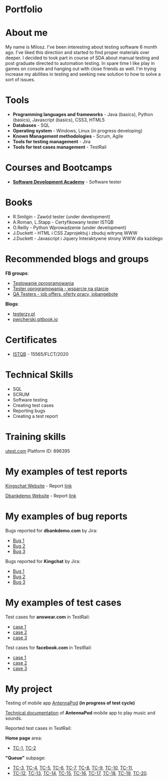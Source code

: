 # Portfolio
# About me
My name is Milosz. I've been interesting about testing software 6 month ago. I've liked this direction and started to find proper materials over deeper. I decided to took part in course of SDA about manual testing and post graduate directed to automation testing. In spare time I like play in games on console and hanging out with close friends as well. I'm trying increase my abilities in testing and seeking new solution to how to solve a sort of issues.
# Tools
* **Programming languages and frameworks** - Java (basics), Python (basics), Javascript (basics), CSS3, HTML5
* **Databases** - SQL
* **Operating system** - Windows, Linux (in progress developing) 
* **Known Management methodologies** - Scrum, Agile
* **Tools for testing management** - Jira
* **Tools for test cases management** - TestRail
# Courses and Bootcamps
* **[Software Development Academy](https://sdacademy.pl)** - Software tester

# Books
* R.Smilgin - Zawód tester (under development)
* A.Roman, L.Stapp - Certyfikowany tester ISTQB
* O.Reilly - Python Wprowadzenie (under development)
* J.Duckett - HTML i CSS Zaprojektuj i zbuduj witrynę WWW
* J.Duckett - Javascript i Jquery Interaktywne strony WWW dla każdego
# Recommended blogs and groups
**FB groups**: 
 * [Testowanie oprogramowania](https://www.facebook.com/groups/TestowanieOprogramowania/)
 * [Tester oprogramowania - wsparcie na starcie](https://www.facebook.com/groups/testeroprogramowania)
 * [QA Testers - job offers, oferty pracy, jobangebote](https://www.facebook.com/groups/808752555920542)
 
**Blogs**:

* [testerzy.pl](https://testerzy.pl/)
* [pwicherski.gitbook.io](https://pwicherski.gitbook.io)

# Certificates
* [ISTQB](https://www.gasq.org/en/certification/check-a-certificate.html) - 15565/FLCT/2020
# Technical Skills
* SQL
* SCRUM
* Software testing
* Creating test cases
* Reporting bugs
* Creating a test report
# Training skills
[utest.com](https://www.utest.com) Platform ID: 896395
# My examples of test reports

[Kingschat Website](https://accounts.kingsch.at) - Report [link](https://drive.google.com/file/d/1PmJnXPpRzYiz46exCKzCSdhnKcyUxF0h/view?usp=sharing)

[Dbankdemo Website](http://dbankdemo.com) - Report [link](https://drive.google.com/file/d/1yMfUu516NrW9fKriguoQW1civllPtzV9/view?usp=sharing)
# My examples of bug reports

Bugs reported for **dbankdemo.com** by Jira:
* [Bug 1](https://drive.google.com/file/d/1OrMBzXudkt9rntgAaaO45UeiXESrh_Op/view?usp=sharing)
* [Bug 2](https://drive.google.com/file/d/1gZzGwLTs2dwWsVVLgsWL3oyEHag9Ulun/view?usp=sharing)
* [Bug 3](https://drive.google.com/file/d/1ZiAiu8EtOZhLgRaYDww7GoARIlESKUva/view?usp=sharing)

Bugs reported for **Kingchat** by Jira:
* [Bug 1](https://drive.google.com/file/d/1FS3vIWABMrop-caJvERrxa5U5JIelUuz/view?usp=sharing)
* [Bug 2](https://drive.google.com/file/d/1ENT9xKW3svp2VRHCpj2zHZLWA6C52MrL/view?usp=sharing)
* [Bug 3](https://drive.google.com/file/d/12AdWjDNb4Nsxyea9peljR2N0k0VXEs_s/view?usp=sharing)

# My examples of test cases
Test cases for **answear.com** in TestRail:
* [case 1](https://drive.google.com/file/d/1uHMQHMdsdJEtZRFmOj10s2FKVs5UkB_H/view?usp=sharing)
* [case 2](https://drive.google.com/file/d/1R_EBY3vRAp1T7Qc1PI83pcC0xugsqysV/view?usp=sharing)
* [case 3](https://drive.google.com/file/d/1-AvuXnHxYA1b2c1N_6QDZRjehp7tOPN3/view?usp=sharing)

Test cases for **facebook.com** in TestRail:
* [case 1](https://drive.google.com/file/d/1S0OT7E9xZPUOaaXLqh2AWnLSH9AzsVFz/view?usp=sharing)
* [case 2](https://drive.google.com/file/d/1s5060iZKoL61kEj-bofbK4QmNZdnO3Mn/view?usp=sharing)
* [case 3](https://drive.google.com/file/d/1_tKtvMeloaZ8qBEzZKh8sN1o4cvL8InE/view?usp=sharing)

# My project
Testing of mobile app [AntennaPod](https://play.google.com/store/apps/details?id=de.danoeh.antennapod) **(in progress of test cycle)**

[Technical documentation](https://drive.google.com/file/d/1gw0WMzUKmK033jaAjn6BX6mpxkXue_IV/view?usp=sharing) of **AntennaPod** mobile app to play music and sounds.


Reported test cases in TestRail:

**Home page** area:
* [TC-1](https://drive.google.com/file/d/1W0rDEXr3Am52szgLb28vZOJi8hAZZFJb/view?usp=sharing), [TC-2](https://drive.google.com/file/d/149GtTxoVJOO1NlLIbtuOJTAQ14BUSKcK/view?usp=sharing)

**"Queue"** subpage:
* [TC-3](https://drive.google.com/file/d/1ZipfWHMcAE3W14u0HarcGhDj1xZyPwkG/view?usp=sharing), [TC-4](https://drive.google.com/file/d/1ntUaqrrwsTvdK_qWH_a2I48vwWWGR8-M/view?usp=sharing), [TC-5](https://drive.google.com/file/d/1LdmRZ-0_2zWbWZdEtFzEf49sKvdkaE4A/view?usp=sharing), [TC-6](https://drive.google.com/file/d/19p2Z5Xmfi6G-WW2a34c6t506ch87ouYi/view?usp=sharing), [TC-7](https://drive.google.com/file/d/1b5H05d_jdJIY7vXTDTXyv64PdVBSZYp8/view?usp=sharing), [TC-8](https://drive.google.com/file/d/1gFUVOimLi2-bk-LI03bean1eLo5oNN24/view?usp=sharing), [TC-9](https://drive.google.com/file/d/1xeSlr8IKZtiUJV92iNOlWgpdJIdqDZrV/view?usp=sharing), [TC-10](https://drive.google.com/file/d/1OOFWS5qi_DEyikAqv8F6EZKLy8k84wpD/view?usp=sharing), [TC-11](https://drive.google.com/file/d/1cgnFFMSAGCEd6wwvl8259xOuVfs5c_s9/view?usp=sharing),
* [TC-12](https://drive.google.com/file/d/1jcr0cSTHfZjnVl9o8m0UbC550RjB2RDe/view?usp=sharing), [TC-13](https://drive.google.com/file/d/1I4wn5mUaIQ4y6k-7JLnaKMpogpRMX7C0/view?usp=sharing), [TC-14](https://drive.google.com/file/d/1BIHhsjkbWlDIV1MCPKFzPmlCUwV37Wzt/view?usp=sharing), [TC-15](https://drive.google.com/file/d/1cfzhScoC0sYsBOaTYjPru3AnxMT-6idG/view?usp=sharing), [TC-16](https://drive.google.com/file/d/1gtH9vsGrR--p8FnHNH5LF27CLta32a06/view?usp=sharing), [TC-17](https://drive.google.com/file/d/1m4g5-1BCLr4B-WUN2FdExj6hxg-KdYo4/view?usp=sharing), [TC-18](https://drive.google.com/file/d/1ZjGTasLsEfJdv2GyPK4gnNQs0bCdY8NP/view?usp=sharing), [TC-19](https://drive.google.com/file/d/1BVylOz0pVzBPo96dWj890_rfzNhjLpl5/view?usp=sharing), [TC-20](https://drive.google.com/file/d/1ZPmI8pFgE11jw42rGYNU5oSbqqvESEFr/view?usp=sharing).
